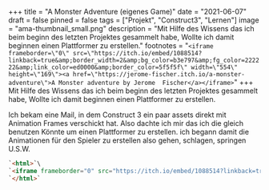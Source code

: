 +++
title = "A Monster Adventure (eigenes Game)"
date = "2021-06-07"
draft = false
pinned = false
tags = ["Projekt", "Construct3", "Lernen"]
image = "ama-thumbnail_small.png"
description = "Mit Hilfe des Wissens das ich beim beginn des letzten Projektes gesammelt habe, Wollte ich damit beginnen einen Plattformer zu erstellen."
footnotes = "`<iframe frameborder=\"0\" src=\"https://itch.io/embed/1088514?linkback=true&amp;border_width=2&amp;bg_color=b3e797&amp;fg_color=222222&amp;link_color=ed0000&amp;border_color=5f5f5f\" width=\"554\" height=\"169\"><a href=\"https://jerome-fischer.itch.io/a-monster-adventure\">A Monster adventure by Jerome  Fischer</a></iframe>`"
+++
Mit Hilfe des Wissens das ich beim beginn des letzten Projektes gesammelt habe, Wollte ich damit beginnen einen Plattformer zu erstellen. 

Ich bekam eine Mail, in dem Construct 3 ein paar assets direkt mit Animation Frames verschickt hat. Also dachte ich mir das ich die gleich benutzen Könnte um einen Plattformer zu erstellen. ich begann damit die Animationen für den Spieler zu erstellen also gehen, schlagen, springen U.S.W.

```html
`<html>`\
`<iframe frameborder="0" src="https://itch.io/embed/1088514?linkback=true&amp;border_width=2&amp;bg_color=b3e797&amp;fg_color=222222&amp;link_color=ed0000&amp;border_color=5f5f5f" width="554" height="169"><a href="https://jerome-fischer.itch.io/a-monster-adventure">A Monster adventure by Jerome  Fischer</a></iframe>`\
`</html>`
```
